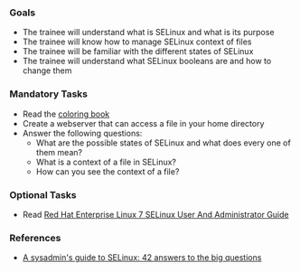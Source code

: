 ### Goals
- The trainee will understand what is SELinux and what is its purpose
- The trainee will know how to manage SELinux context of files
- The trainee will be familiar with the different states of SELinux
- The trainee will understand what SELinux booleans are and how to change them

### Mandatory Tasks
- Read the [coloring book](https://people.redhat.com/duffy/selinux/selinux-coloring-book_A4-Stapled.pdf) 
- Create a webserver that can access a file in your home directory
- Answer the following questions:
  - What are the possible states of SELinux and what does every one of them mean?
  - What is a context of a file in SELinux?
  - How can you see the context of a file?

### Optional Tasks
- Read [Red Hat Enterprise Linux 7 SELinux User And Administrator Guide](./Red_Hat_Enterprise_Linux-7-SELinux_Users_and_Administrators_Guide-en-US.pdf)


### References
- [A sysadmin's guide to SELinux: 42 answers to the big questions](https://opensource.com/article/18/7/sysadmin-guide-selinux)
